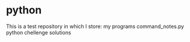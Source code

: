 # python

This is a test repository in which I store: 
my programs
command_notes.py
python chellenge solutions
 
